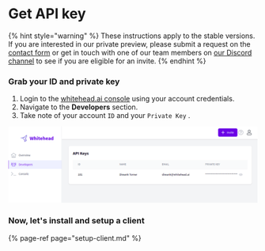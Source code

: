 # Get API key

{% hint style="warning" %}
 These instructions apply to the stable versions. If you are interested in our private preview, please submit a request on the [contact form](https://whitehead-ai.zendesk.com/hc/en-us/requests/new) or get in touch with one of our team members on [our Discord channel](https://discord.gg/bMJ8VJ7M) to see if you are eligible for an invite.
{% endhint %}

### Grab your ID and private key

1. Login to the [whitehead.ai console](https://console.whitehead.ai) using your account credentials. 
2. Navigate to the **Developers** section. 
3. Take note of your account `ID` and your `Private Key` . 

![](../.gitbook/assets/screenshot-from-2021-06-17-18-25-58.png)

### Now, let's install and setup a client

{% page-ref page="setup-client.md" %}

